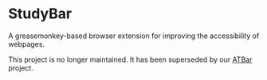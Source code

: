 # StudyBar
A greasemonkey-based browser extension for improving the accessibility of webpages.

This project is no longer maintained. It has been superseded by our [ATBar](https://github.com/AccessAtECS/ATBar) project.

